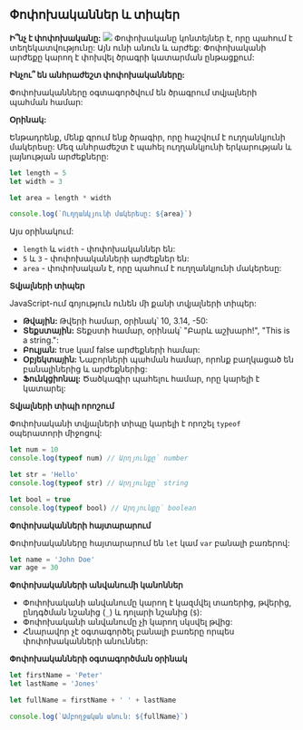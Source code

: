 ## Փոփոխականներ և տիպեր

**Ի՞նչ է փոփոխականը:**
![](https://i.imgur.com/3vyxUVk.png)
Փոփոխականը կոնտեյներ է, որը պահում է տեղեկատվությունը: Այն ունի անուն և արժեք: Փոփոխականի արժեքը կարող է փոխվել ծրագրի կատարման ընթացքում:

**Ինչու՞ են անհրաժեշտ փոփոխականները:**

Փոփոխականները օգտագործվում են ծրագրում տվյալների պահման համար:

**Օրինակ:**

Ենթադրենք, մենք գրում ենք ծրագիր, որը հաշվում է ուղղանկյունի մակերեսը: Մեզ անհրաժեշտ է պահել ուղղանկյունի երկարության և լայնության արժեքները:

```javascript
let length = 5
let width = 3

let area = length * width

console.log(`Ուղղանկյունի մակերեսը: ${area}`)
```

Այս օրինակում:

- `length` և `width` - փոփոխականներ են:
- `5` և `3` - փոփոխականների արժեքներ են:
- `area` - փոփոխական է, որը պահում է ուղղանկյունի մակերեսը:

**Տվյալների տիպեր**

JavaScript-ում գոյություն ունեն մի քանի տվյալների տիպեր:

- **Թվային:** Թվերի համար, օրինակ՝ 10, 3.14, -50:
- **Տեքստային:** Տեքստի համար, օրինակ՝ "Բարև աշխարհ!", "This is a string.":
- **Բուլյան:** true կամ false արժեքների համար:
- **Օբյեկտային:** Նաբորների պահման համար, որոնք բաղկացած են բանալիներից և արժեքներից:
- **Ֆունկցիոնալ:** Ծածկագիր պահելու համար, որը կարելի է կատարել:

**Տվյալների տիպի որոշում**

Փոփոխականի տվյալների տիպը կարելի է որոշել `typeof` օպերատորի միջոցով:

```javascript
let num = 10
console.log(typeof num) // Արդյունքը՝ number

let str = 'Hello'
console.log(typeof str) // Արդյունքը՝ string

let bool = true
console.log(typeof bool) // Արդյունքը՝ boolean
```

**Փոփոխականների հայտարարում**

Փոփոխականները հայտարարում են `let` կամ `var` բանալի բառերով:

```javascript
let name = 'John Doe'
var age = 30
```

**Փոփոխականների անվանումի կանոններ**

- Փոփոխականի անվանումը կարող է կազմվել տառերից, թվերից, ընդգծման նշանից (`_`) և դոլարի նշանից (`$`):
- Փոփոխականի անվանումը չի կարող սկսվել թվից:
- Հնարավոր չէ օգտագործել բանալի բառերը որպես փոփոխականների անուններ:

**Փոփոխականների օգտագործման օրինակ**

```javascript
let firstName = 'Peter'
let lastName = 'Jones'

let fullName = firstName + ' ' + lastName

console.log(`Ամբողջական անուն: ${fullName}`)
```
